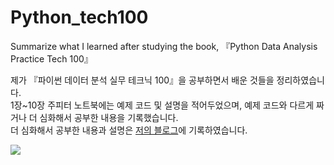 # Python_tech100
Summarize what I learned after studying the book, 『Python Data Analysis Practice Tech 100』

제가 『파이썬 데이터 분석 실무 테크닉 100』을 공부하면서 배운 것들을 정리하였습니다.  
1장~10장 주피터 노트북에는 예제 코드 및 설명을 적어두었으며, 예제 코드와 다르게 짜거나 더 심화해서 공부한 내용을 기록했습니다.  
더 심화해서 공부한 내용과 설명은 [저의 블로그](https://suy379.tistory.com/20?category=937254)에 기록하였습니다.  

![](img_py100)
